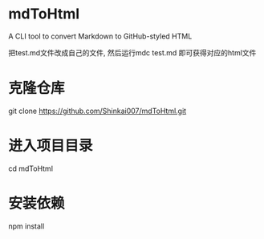 # mdToHtml
A CLI tool to convert Markdown to GitHub-styled HTML

把test.md文件改成自己的文件, 然后运行mdc test.md 即可获得对应的html文件


# 克隆仓库
git clone https://github.com/Shinkai007/mdToHtml.git
# 进入项目目录
cd mdToHtml
# 安装依赖
npm install
